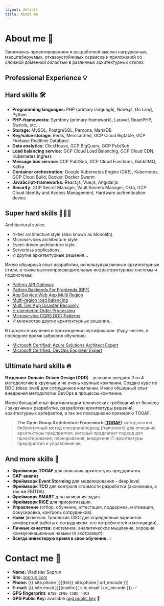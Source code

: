 ```yaml
---
layout: default
title: About me
---
```


# About me 💭

Занимаюсь проектированием и разработкой высоко нагруженных, масштабируемых, отказоустойчивых сервисов и приложений со
сложной доменной областью в различных архитектурных стилях.

## Professional Experience 💡

## Hard skills 🛠

- **Programming languages:** PHP (primary language), Node.js, Go Lang, Python
- **PHP-frameworks:** Symfony (primary framework), Laravel, ReactPHP, Swoole, etc...
- **Storage:** MySQL, PostgreSQL, Percona, MariaDB
- **Key/value storage:** Redis, Memcached, GCP Cloud Bigtable, GCP Firebase Realtime Database
- **Data analytics:** ClickHouse, GCP BigQuery, GCP Pub/Sub
- **Load balancing service:** GCP Cloud Load Balancing, GCP Cloud CDN, Kubernetes Ingress
- **Message bus service:** GCP Pub/Sub, GCP Cloud Functions, RabbitMQ, Kafka
- **Container orchestration:** Google Kubernetes Engine (GKE), Kubernetes, GCP Cloud Build, Docker, Docker Swarm
- **JavaScript-frameworks:** React.js, Vue.js, Angular.js
- **Security**: GCP Secret Manager, Vault Secrets Manager, Okta, GCP Cloud Identity and Access Management, Hardware
  authentication device

## Super hard skills 🦸🏻‍♂️

Architectural styles:

- N-tier architecture style (also known as Monolith).
- Microservices architecture style.
- Event-driven architecture style.
- Serverless applications.
- И другие архитектурные решения...

Имею обширный опыт разработки, используя различные архитектурные стили, а также высокопроизводительные инфраструктурные
системы и подсистемы:

- [Pattern API Gateway](https://microservices.io/patterns/apigateway.html)
- [Pattern Backends For Frontends (BFF)](https://samnewman.io/patterns/architectural/bff/)
- [App Service Web App Multi Region](https://docs.microsoft.com/en-us/azure/architecture/reference-architectures/app-service-web-app/multi-region)
- [Multi-region load balancing](https://docs.microsoft.com/en-us/azure/architecture/high-availability/reference-architecture-traffic-manager-application-gateway)
- [Multi Tier App Disaster Recovery](https://docs.microsoft.com/en-us/azure/architecture/example-scenario/infrastructure/multi-tier-app-disaster-recovery)
- [E-commerce Order Processing](https://docs.microsoft.com/en-us/azure/architecture/example-scenario/data/ecommerce-order-processing)
- [Microservice CQRS DDD Patterns](https://docs.microsoft.com/ru-ru/dotnet/architecture/microservices/microservice-ddd-cqrs-patterns/apply-simplified-microservice-cqrs-ddd-patterns)
- И множество других архитектурные решения…

В процессе изучения и прохождения сертификации: (буду честен, в последнее время забросил обучение)

- [Microsoft Certified: Azure Solutions Architect Expert](https://docs.microsoft.com/ru-ru/learn/certifications/azure-solutions-architect/)
- [Microsoft Certified: DevOps Engineer Expert](https://docs.microsoft.com/ru-ru/learn/certifications/devops-engineer/)

## Ultimate hard skills 🔥

**Я идеолог Domain-Driven Design (DDD)** - успешно внедрил 3 из 4 методологию в крупные и не очень крупные компании.
Создаю курс по DDD (deep level) для сотрудников компании. Имею обширный опыт внедрения методологии DevOps в процессы
компании.

Имею большой опыт формализации технических требований от бизнеса / заказчика к разработке, разработки архитектуры
решений, архитектурных артефактов, а так же повседневно примеряю TOGAF.

> **The Open Group Architecture Framework ([TOGAF](https://en.wikipedia.org/wiki/The_Open_Group_Architecture_Framework))** методология/библиотечный метод описания/подход (framework) для описания архитектуры предприятия, который предлагает подход для проектирования, планирования, внедрения IT-архитектуры предприятия и управления ей.

## And more skills 🧠

- **Фреймворк TOGAF** для описания архитектуры предприятия.
- **GAP-анализ**
- **Фреймворк Event Storming** для моделирования - deep level.
- **Фреймворк TCO** для контроля стоимости разработки (экономика, а так же EBITDA).
- **Фреймворк SMART** для написания задач.
- **Фреймворк RICE** для приоритизации.
- **Управление** (отбор, обучение, аттестация, поддержка, мотивация, фокусировка, контроль сотрудников).
- **Найм** (включая: Типология DISC для определения вариантов комфортной работы с сотрудником, его потребностей и
  мотивации).
- **Личные качества:** системное, аналитическое мышление, хорошие коммуникационные навыки (я экстраверт).
- **Всегда инвестирую время в свое обучение.** 💡

# Contact me 📧

- **Name:** Vladislav Soprun
- **Site:** [soprun.com](https://soprun.com)
- **Phone:** [{{ site.phone }}](tel:{{ site.phone | url_encode }})
- **E-mail:** [{{ site.email }}](mailto:{{ site.email | url_encode }}) ✅
- **GPG fingerprint:** `B750 2F96 C5DC 44C2`
- **GPG Public Key:** available
  <a href="https://github.com/soprun.gpg" rel="noopener noreferrer" target="_blank">gpg public key</a> 🔐
